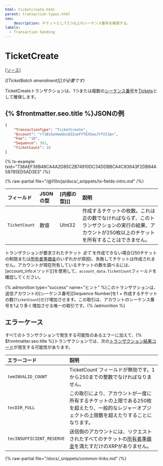 ```yaml
---
html: ticketcreate.html
parent: transaction-types.html
seo:
    description: チケットとして1つ以上のシーケンス番号を確保する。
labels:
  - Transaction Sending
---
```

# TicketCreate

[[ソース]](https://github.com/XRPLF/rippled/blob/master/src/xrpld/app/tx/detail/CreateTicket.cpp "Source")

_([TicketBatch amendment][]が必要です)_

TicketCreateトランザクションは、1つまたは複数の[シーケンス番号](../../data-types/basic-data-types.md#アカウントシーケンス)を[Tickets](../../ledger-data/ledger-entry-types/ticket.md)として確保します。

## {% $frontmatter.seo.title %}JSONの例

```json
{
    "TransactionType": "TicketCreate",
    "Account": "rf1BiGeXwwQoi8Z2ueFYTEXSwuJYfV2Jpn",
    "Fee": "10",
    "Sequence": 381,
    "TicketCount": 10
}
```

{% tx-example txid="738AEF36B48CA4A2D85C2B74910DC34DDBBCA4C83643F2DB84A58785ED5AD3E3" /%}

{% raw-partial file="/@l10n/ja/docs/_snippets/tx-fields-intro.md" /%}
<!--{# fix md highlighting_ #}-->

| フィールド         | JSONの型          | [内部の型][]       | 説明                |
|:-----------------|:-----------------|:------------------|:-------------------|
| `TicketCount`    | 数値              | UInt32            | 作成するチケットの枚数。これは正の数でなければならず、このトランザクションの実行の結果、アカウントが250枚以上のチケットを所有することはできません。 |

トランザクションが要求されたチケット _全て_ を作成できない場合(250チケットの制限または[所有者準備金](../../../../concepts/accounts/reserves.md)のいずれかが原因)、失敗してチケットは作成されません。アカウントが現在所有しているチケットの数を調べるには、[account_infoメソッド][]を使用して、`account_data.TicketCount`フィールドを確認してください。

{% admonition type="success" name="ヒント" %}このトランザクションは、送信アカウントの[シーケンス番号][Sequence Number]を1 _+_ 作成するチケットの数(`TicketCount`)だけ増加させます。この取引は、アカウントのシーケンス番号を1より多く増加させる唯一の取引です。{% /admonition %}

## エラーケース

すべてのトランザクションで発生する可能性のあるエラーに加えて、{% $frontmatter.seo.title %}トランザクションでは、次の[トランザクション結果コード](../transaction-results/index.md)が発生する可能性があります。

| エラーコード                | 説明                                              |
|:--------------------------|:-------------------------------------------------|
| `temINVALID_COUNT`        | TicketCount`フィールドが無効です。1から250までの整数でなければなりません。|
| `tecDIR_FULL`             | この取引により、アカウントが一度に所有するチケットの上限である250枚を超えたり、一般的なレジャーオブジェクトの上限数を超えたりすることになります。 |
| `tecINSUFFICIENT_RESERVE` | 送信側のアカウントには、リクエストされたすべてのチケットの[所有者準備金](../../../../concepts/accounts/reserves.md)を満たすだけのXRPがありません。 |

{% raw-partial file="/docs/_snippets/common-links.md" /%}
